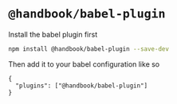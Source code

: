 # `@handbook/babel-plugin`

Install the babel plugin first

```sh
npm install @handbook/babel-plugin --save-dev
```

Then add it to your babel configuration like so

```
{
  "plugins": ["@handbook/babel-plugin"]
}
```
